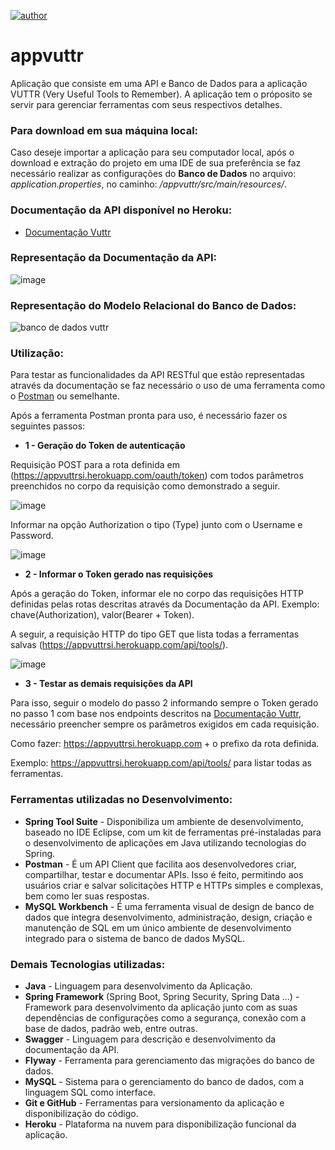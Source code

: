 [![author](https://img.shields.io/badge/author-robson_silva-red.svg)](https://www.linkedin.com/in/robson-silva-0b79291b6)

# appvuttr
Aplicação que consiste em uma API e Banco de Dados para a aplicação VUTTR (Very Useful Tools to Remember). A aplicação tem o próposito se servir para gerenciar ferramentas com seus respectivos detalhes. 

### Para download em sua máquina local:
Caso deseje importar a aplicação para seu computador local, após o download e extração do projeto em uma IDE de sua preferência se faz necessário realizar as configurações do **Banco de Dados** no arquivo: *application.properties*, no caminho: */appvuttr/src/main/resources/*.

### Documentação da API disponível no Heroku:
* [Documentação Vuttr](https://appvuttrsi.herokuapp.com/swagger-ui.html)

### Representação da Documentação da API:

![image](https://user-images.githubusercontent.com/40266018/158865608-d3006bad-f314-4961-9ae7-911f2ab615cb.png)

### Representação do Modelo Relacional do Banco de Dados:

![banco de dados vuttr](https://user-images.githubusercontent.com/40266018/158865711-ce6c7eae-247d-4c60-a286-756a5f6ef34f.png)


### Utilização:
Para testar as funcionalidades da API RESTful que estão representadas através da documentação se faz necessário o uso de uma ferramenta como o [Postman](https://www.postman.com/) ou semelhante.

Após a ferramenta Postman pronta para uso, é necessário fazer os seguintes passos:

* **1 - Geração do Token de autenticação**

Requisição POST para a rota definida em (https://appvuttrsi.herokuapp.com/oauth/token) com todos parâmetros preenchidos no corpo da requisição como demonstrado a seguir.

![image](https://user-images.githubusercontent.com/40266018/158853147-0fad7a1a-2331-462d-af6b-9c78352ab2fd.png)

Informar na opção Authorization o tipo (Type) junto com o Username e Password.

![image](https://user-images.githubusercontent.com/40266018/158855578-d2f7b2c5-7b53-453f-8d27-42ddff3ac471.png)

* **2 - Informar o Token gerado nas requisições**

Após a geração do Token, informar ele no corpo das requisições HTTP definidas pelas rotas descritas através da Documentação da API. Exemplo: chave(Authorization), valor(Bearer + Token).

A seguir, a requisição HTTP do tipo GET que lista todas a ferramentas salvas (https://appvuttrsi.herokuapp.com/api/tools/).

![image](https://user-images.githubusercontent.com/40266018/158856956-3524134d-4b24-4af4-8088-e80a946962f5.png)

* **3 -  Testar as demais requisições da API**

Para isso, seguir o modelo do passo 2 informando sempre o Token gerado no passo 1 com base nos endpoints descritos na [Documentação Vuttr](https://appvuttrsi.herokuapp.com/swagger-ui.html), necessário preencher sempre os parâmetros exigidos em cada requisição. 

Como fazer: https://appvuttrsi.herokuapp.com + o prefixo da rota definida.

Exemplo: https://appvuttrsi.herokuapp.com/api/tools/ para listar todas as ferramentas.


### Ferramentas utilizadas no Desenvolvimento:

* **Spring Tool Suite** - Disponibiliza um ambiente de desenvolvimento, baseado no IDE Eclipse, com um kit de ferramentas pré-instaladas para o desenvolvimento de aplicações em Java utilizando tecnologias do Spring.
* **Postman** - É um API Client que facilita aos desenvolvedores criar, compartilhar, testar e documentar APIs. Isso é feito, permitindo aos usuários criar e salvar solicitações HTTP e HTTPs simples e complexas, bem como ler suas respostas.
* **MySQL Workbench** - É uma ferramenta visual de design de banco de dados que integra desenvolvimento, administração, design, criação e manutenção de SQL em um único ambiente de desenvolvimento integrado para o sistema de banco de dados MySQL.

### Demais Tecnologias utilizadas:

* **Java** - Linguagem para desenvolvimento da Aplicação.
* **Spring Framework** (Spring Boot, Spring Security, Spring Data ...) - Framework para desenvolvimento da aplicação junto com as suas dependências de configurações como a segurança, conexão com a base de dados, padrão web, entre outras. 
* **Swagger** - Linguagem para descrição e desenvolvimento da documentação da API. 
* **Flyway** -  Ferramenta para gerenciamento das migrações do banco de dados. 
* **MySQL** - Sistema para o gerenciamento do banco de dados, com a linguagem SQL como interface.
* **Git e GitHub** - Ferramentas para versionamento da aplicação e disponibilização do código.
* **Heroku** - Plataforma na nuvem para disponibilização funcional da aplicação. 
